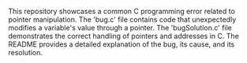 This repository showcases a common C programming error related to pointer manipulation. The 'bug.c' file contains code that unexpectedly modifies a variable's value through a pointer. The 'bugSolution.c' file demonstrates the correct handling of pointers and addresses in C.  The README provides a detailed explanation of the bug, its cause, and its resolution.
